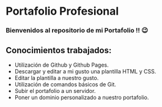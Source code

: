 # Portafolio Profesional
### Bienvenidos al repositorio de mi Portafolio !! 😉

## Conocimientos trabajados:

- Utilización de Github y Github Pages.
- Descargar y editar a mi gusto una plantilla HTML y CSS.
- Editar la plantilla a nuestro gusto.
- Utilización de comandos básicos de Git.
- Subir el portafolio a un servidor.
- Poner un dominio personalizado a nuestro portafolio.
